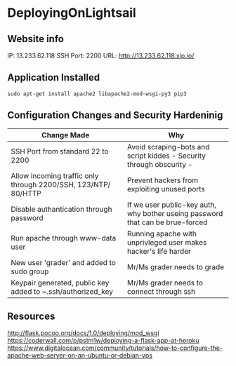 # DeployingOnLightsail


## Website info
IP: 13.233.62.118
SSH Port: 2200
URL: http://13.233.62.118.xip.io/

## Application Installed 

`sudo apt-get install apache2 libapache2-mod-wsgi-py3 pip3` 

## Configuration Changes and Security Hardeninig

| Change Made | Why |
| --- | --- |
| SSH Port from standard 22 to 2200 | Avoid scraping-bots and script kiddes - Security through obscurity - | 
| Allow incoming traffic only through 2200/SSH, 123/NTP/ 80/HTTP | Prevent hackers from exploiting unused ports | 
| Disable authantication through password | If we user public-key auth, why bother useing password that can be brue-forced |
| Run apache through www-data user | Running apache with unprivleged user makes hacker's life harder | 
| New user 'grader' and added to sudo group | Mr/Ms grader needs to grade |
| Keypair generated, public key added to ~.ssh/authorized_key | Mr/Ms grader needs to connect through ssh | 


## Resources 

http://flask.pocoo.org/docs/1.0/deploying/mod_wsgi
https://coderwall.com/p/pstm1w/deploying-a-flask-app-at-heroku
https://www.digitalocean.com/community/tutorials/how-to-configure-the-apache-web-server-on-an-ubuntu-or-debian-vps
